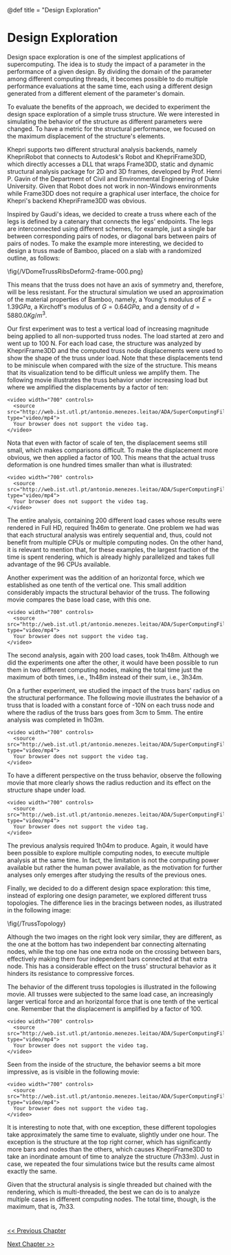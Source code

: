 @def title = "Design Exploration"

# Design Exploration

Design space exploration is one of the simplest applications of
supercomputing. The idea is to study the impact of a parameter in the
performance of a given design. By dividing the domain of the parameter
among different computing threads, it becomes possible to do multiple
performance evaluations at the same time, each using a different
design generated from a different element of the parameter's domain.

To evaluate the benefits of the approach, we decided to experiment the
design space exploration of a simple truss structure. We were
interested in simulating the behavior of the structure as different
parameters were changed. To have a metric for the structural
performance, we focused on the maximum displacement of the structure's
elements.

Khepri supports two different structural analysis backends, namely
KhepriRobot that connects to Autodesk's Robot and KhepriFrame3DD,
which directly accesses a DLL that wraps Frame3DD, static and dynamic
structural analysis package for 2D and 3D frames, developed by
Prof. Henri P. Gavin of the Department of Civil and Environmental
Engineering of Duke University. Given that Robot does not work in
non-Windows environments while Frame3DD does not require a graphical
user interface, the choice for Khepri's backend KhepriFrame3DD was
obvious.

Inspired by Gaudi's ideas, we decided to create a truss where each of
the legs is defined by a catenary that connects the legs'
endpoints. The legs are interconnected using different schemes, for
example, just a single bar between corresponding pairs of nodes, or
diagonal bars between pairs of pairs of nodes. To make the example
more interesting, we decided to design a truss made of Bamboo, placed
on a slab with a randomized outline, as follows:

\fig{/VDomeTrussRibsDeform2-frame-000.png}

This means that the truss does not have an axis of symmetry and,
therefore, will be less resistant. For the structural simulation we
used an approximation of the material properties of Bamboo, namely, a
Young's modulus of $E=1.39 GPa$, a Kirchoff's modulus of $G=0.64 GPa$,
and a density of $d=5880.0 Kg/m^3$.

Our first experiment was to test a vertical load of increasing
magnitude being applied to all non-supported truss nodes. The
load started at zero and went up to 100 N. For each load case, the
structure was analyzed by KhepriFrame3DD and the computed truss node
displacements were used to show the shape of the truss under load. Note
that these displacements tend to be miniscule when compared with the
size of the structure. This means that its visualization tend to be
difficult unless we amplify them. The following movie illustrates the
truss behavior under increasing load but where we amplified the displacements
by a factor of ten:

~~~
<video width="700" controls>
  <source src="http://web.ist.utl.pt/antonio.menezes.leitao/ADA/SuperComputingFilms/VDomeTrussRibsDeform.mp4" type="video/mp4">
  Your browser does not support the video tag.
</video>
~~~

Nota that even with factor of scale of ten, the displacement seems still small, which makes comparisons difficult.  To make the displacement more obvious, we then applied a factor of 100. This
means that the actual truss deformation is one hundred times smaller
than what is illustrated:

~~~
<video width="700" controls>
  <source src="http://web.ist.utl.pt/antonio.menezes.leitao/ADA/SuperComputingFilms/VDomeTrussRibsDeform2.mp4" type="video/mp4">
  Your browser does not support the video tag.
</video>
~~~

The entire analysis, containing 200 different load cases whose results
were rendered in Full HD, required 1h46m to generate. One problem we had
was that each structural analysis was entirely sequential and, thus,
could not benefit from multiple CPUs or multiple computing nodes. On
the other hand, it is relevant to mention that, for these examples, the largest fraction of
the time is spent rendering, which is already highly
parallelized and takes full advantage of the 96 CPUs available.

Another experiment was the addition of an horizontal force, which we
established as one tenth of the vertical one. This small addition
considerably impacts the structural behavior of the truss. The
following movie compares the base load case, with this one.

~~~
<video width="700" controls>
  <source src="http://web.ist.utl.pt/antonio.menezes.leitao/ADA/SuperComputingFilms/WDomeTrussRibsDeform23.mp4" type="video/mp4">
  Your browser does not support the video tag.
</video>
~~~

The second analysis, again with 200 load cases, took 1h48m. Although
we did the experiments one after the other, it would have been
possible to run them in two different computing nodes, making the
total time just the maximum of both times, i.e., 1h48m instead of
their sum, i.e., 3h34m.

On a further experiment, we studied the impact of the truss bars'
radius on the structural performance. The following movie illustrates
the behavior of a truss that is loaded with a constant force of -10N
on each truss node and where the radius of the truss bars goes from
3cm to 5mm. The entire analysis was completed in 1h03m.

~~~
<video width="700" controls>
  <source src="http://web.ist.utl.pt/antonio.menezes.leitao/ADA/SuperComputingFilms/DomeTrussRibsDeformRadiusW35.mp4" type="video/mp4">
  Your browser does not support the video tag.
</video>
~~~

To have a different perspective on the truss behavior, observe the
following movie that more clearly shows the radius reduction and its
effect on the structure shape under load.

~~~
<video width="700" controls>
  <source src="http://web.ist.utl.pt/antonio.menezes.leitao/ADA/SuperComputingFilms/DomeTrussRibsDeformRadius.mp4" type="video/mp4">
  Your browser does not support the video tag.
</video>
~~~

The previous analysis required 1h04m to produce. Again, it would have
been possible to explore multiple computing nodes, to execute multiple
analysis at the same time. In fact, the limitation is
not the computing power available but rather the human power
available, as the motivation for further analyses only emerges
after studying the results of the previous ones.

Finally, we decided to do a different design space exploration: this
time, instead of exploring one design parameter, we explored different
truss topologies. The difference lies in the bracings between nodes,
as illustrated in the following image:

\fig{/TrussTopology}

Although the two images on the right look very similar, they are
different, as the one at the bottom has two independent bar connecting
alternating nodes, while the top one has one extra node on the
crossing between bars, effectively making them four independent bars
connected at that extra node. This has a considerable effect on the
truss' structural behavior as it hinders its resistance to
compressive forces.

The behavior of the different truss topologies is illustrated in the
following movie. All trusses were subjected to the same load case, an
increasingly larger vertical force and an horizontal force that is one
tenth of the vertical one. Remember that the displacement is amplified
by a factor of 100.

~~~
<video width="700" controls>
  <source src="http://web.ist.utl.pt/antonio.menezes.leitao/ADA/SuperComputingFilms/WDomeTrussRibsDeform6789.mp4" type="video/mp4">
  Your browser does not support the video tag.
</video>
~~~

Seen from the inside of the structure, the behavior seems a bit more
impressive, as is visible in the following movie:

~~~
<video width="700" controls>
  <source src="http://web.ist.utl.pt/antonio.menezes.leitao/ADA/SuperComputingFilms/DomeTrussRibsDeform6789.mp4" type="video/mp4">
  Your browser does not support the video tag.
</video>
~~~

It is interesting to note that, with one exception, these different
topologies take approximately the same time to evaluate, slightly
under one hour. The exception is the structure at the top right
corner, which has significantly more bars and nodes than the others,
which causes KhepriFrame3DD to take an inordinate amount of time to
analyze the structure (7h33m). Just in case, we repeated the four
simulations twice but the results came almost exactly the same.

Given that the structural analysis is single threaded but chained
with the rendering, which is multi-threaded, the best we can do is to
analyze multiple cases in different computing nodes. The total time,
though, is the maximum, that is, 7h33.

#
[<< Previous Chapter](/page2/)

[Next Chapter >>](/page4/)
